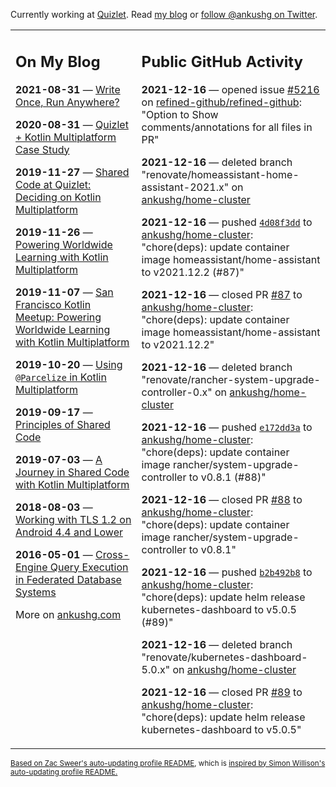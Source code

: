 Currently working at [Quizlet](https://quizlet.com/). Read [my blog](https://ankushg.com/) or [follow @ankushg on Twitter](https://twitter.com/ankushg).

<table><tr><td valign="top" width="40%">

## On My Blog
<!-- blog starts -->
**2021-08-31** — [Write Once, Run Anywhere?](https://ankushg.com/posts/write-once-run-anywhere-increment/)

**2020-08-31** — [Quizlet + Kotlin Multiplatform Case Study](https://ankushg.com/posts/quizlet-kotlin-multiplatform-case-study/)

**2019-11-27** — [Shared Code at Quizlet: Deciding on Kotlin Multiplatform](https://ankushg.com/posts/shared-code-kotlin-multiplatform/)

**2019-11-26** — [Powering Worldwide Learning with Kotlin Multiplatform](https://ankushg.com/speaking/droidcon-sf-2019)

**2019-11-07** — [San Francisco Kotlin Meetup: Powering Worldwide Learning with Kotlin Multiplatform](https://ankushg.com/speaking/sf-kotlin-meetup-2019)

**2019-10-20** — [Using `@Parcelize` in Kotlin Multiplatform](https://ankushg.com/posts/multiplatform-parcelize/)

**2019-09-17** — [Principles of Shared Code](https://ankushg.com/speaking/denver-startup-week-2019)

**2019-07-03** — [A Journey in Shared Code with Kotlin Multiplatform](https://ankushg.com/speaking/droidcon-berlin-2019)

**2018-08-03** — [Working with TLS 1.2 on Android 4.4 and Lower](https://ankushg.com/posts/tls-1.2-on-android/)

**2016-05-01** — [Cross-Engine Query Execution in Federated Database Systems](https://ankushg.com/projects/thesis)
<!-- blog ends -->
More on [ankushg.com](https://ankushg.com/)
</td><td valign="top" width="60%">

## Public GitHub Activity
<!-- githubActivity starts -->
**2021-12-16** — opened issue [#5216](https://github.com/refined-github/refined-github/issues/5216) on [refined-github/refined-github](https://api.github.com/repos/refined-github/refined-github): "Option to Show comments/annotations for all files in PR"

**2021-12-16** — deleted branch "renovate/homeassistant-home-assistant-2021.x" on [ankushg/home-cluster](https://api.github.com/repos/ankushg/home-cluster)

**2021-12-16** — pushed [`4d08f3dd`](https://github.com/ankushg/home-cluster/commit/4d08f3ddf213ceac8f59eec2463a6eec902d2a9c) to [ankushg/home-cluster](https://api.github.com/repos/ankushg/home-cluster): "chore(deps): update container image homeassistant/home-assistant to v2021.12.2 (#87)"

**2021-12-16** — closed PR [#87](https://github.com/ankushg/home-cluster/pull/87) to [ankushg/home-cluster](https://api.github.com/repos/ankushg/home-cluster): "chore(deps): update container image homeassistant/home-assistant to v2021.12.2"

**2021-12-16** — deleted branch "renovate/rancher-system-upgrade-controller-0.x" on [ankushg/home-cluster](https://api.github.com/repos/ankushg/home-cluster)

**2021-12-16** — pushed [`e172dd3a`](https://github.com/ankushg/home-cluster/commit/e172dd3a27cab70d7e5fda9041a78c15f2586dab) to [ankushg/home-cluster](https://api.github.com/repos/ankushg/home-cluster): "chore(deps): update container image rancher/system-upgrade-controller to v0.8.1 (#88)"

**2021-12-16** — closed PR [#88](https://github.com/ankushg/home-cluster/pull/88) to [ankushg/home-cluster](https://api.github.com/repos/ankushg/home-cluster): "chore(deps): update container image rancher/system-upgrade-controller to v0.8.1"

**2021-12-16** — pushed [`b2b492b8`](https://github.com/ankushg/home-cluster/commit/b2b492b8e96e798fe36be0473dd7c3d3fa3ab20c) to [ankushg/home-cluster](https://api.github.com/repos/ankushg/home-cluster): "chore(deps): update helm release kubernetes-dashboard to v5.0.5 (#89)"

**2021-12-16** — deleted branch "renovate/kubernetes-dashboard-5.0.x" on [ankushg/home-cluster](https://api.github.com/repos/ankushg/home-cluster)

**2021-12-16** — closed PR [#89](https://github.com/ankushg/home-cluster/pull/89) to [ankushg/home-cluster](https://api.github.com/repos/ankushg/home-cluster): "chore(deps): update helm release kubernetes-dashboard to v5.0.5"
<!-- githubActivity ends -->
</td></tr></table>

<sub><a href="https://github.com/ZacSweers/ZacSweers">Based on Zac Sweer's auto-updating profile README</a>, which is <a href="https://simonwillison.net/2020/Jul/10/self-updating-profile-readme/">inspired by Simon Willison's auto-updating profile README.</a></sub>
